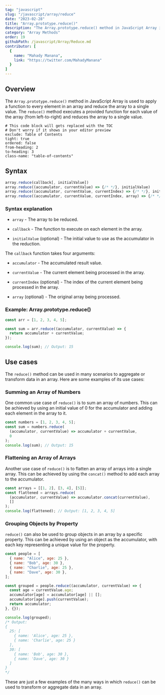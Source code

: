 ```yaml
---
tag: "javascript"
slug: "/javascript/array/reduce"
date: "2023-02-28"
title: "Array.prototype.reduce()"
description: "The Array.prototype.reduce() method in JavaScript Array is used to apply a function to every element in an array and reduce the array to a single value."
category: "Array Methods"
order: 19
githubPath: /javascript/Array/Reduce.md
contributor: [
  {
    name: "Mahady Manana",
    link: "https://twitter.com/MahadyManana"
  }
]
---
```


## Overview

The `Array.prototype.reduce()` method in JavaScript Array is used to apply a function to every element in an array and reduce the array to a single value. The `reduce()` method executes a provided function for each value of the array (from left-to-right) and reduces the array to a single value.


```toc
# This code block will gets replaced with the TOC
# Don't worry if it shows in your editor preview
exclude: Table of Contents
tight: true
ordered: false
from-heading: 2
to-heading: 3
class-name: "table-of-contents"
```

## Syntax

```javascript
array.reduce(callback[, initialValue])
array.reduce((accumulator, currentValue) => {/* */}, initialValue)
array.reduce((accumulator, currentValue, currentIndex) => {/* */}, initialValue)
array.reduce((accumulator, currentValue, currentIndex, array) => {/* */}, initialValue)
```

### Syntax explanation

- `array` - The array to be reduced.

- `callback` - The function to execute on each element in the array.

- `initialValue` (optional) - The initial value to use as the accumulator in the reduction.

The `callback` function takes four arguments:

- `accumulator` - The accumulated result value.

- `currentValue` - The current element being processed in the array.

- `currentIndex` (optional) - The index of the current element being processed in the array.

- `array` (optional) - The original array being processed.

### Example: Array.prototype.reduce()

```javascript
const arr = [1, 2, 3, 4, 5];

const sum = arr.reduce((accumulator, currentValue) => {
  return accumulator + currentValue;
});

console.log(sum); // Output: 15
```

## Use cases

The `reduce()` method can be used in many scenarios to aggregate or transform data in an array. Here are some examples of its use cases:

### Summing an Array of Numbers

One common use case of `reduce()` is to sum an array of numbers. This can be achieved by using an initial value of 0 for the accumulator and adding each element in the array to it.

```javascript
const numbers = [1, 2, 3, 4, 5];
const sum = numbers.reduce(
  (accumulator, currentValue) => accumulator + currentValue,
  0
);
console.log(sum); // Output: 15
```

### Flattening an Array of Arrays

Another use case of `reduce()` is to flatten an array of arrays into a single array. This can be achieved by using the `concat()` method to add each array to the accumulator.

```javascript
const arrays = [[1, 2], [3, 4], [5]];
const flattened = arrays.reduce(
  (accumulator, currentValue) => accumulator.concat(currentValue),
  []
);
console.log(flattened); // Output: [1, 2, 3, 4, 5]
```

### Grouping Objects by Property

`reduce()` can also be used to group objects in an array by a specific property. This can be achieved by using an object as the accumulator, with each key representing a unique value for the property.

```javascript
const people = [
  { name: "Alice", age: 25 },
  { name: "Bob", age: 30 },
  { name: "Charlie", age: 25 },
  { name: "Dave", age: 30 },
];

const grouped = people.reduce((accumulator, currentValue) => {
  const age = currentValue.age;
  accumulator[age] = accumulator[age] || [];
  accumulator[age].push(currentValue);
  return accumulator;
}, {});

console.log(grouped);
/* Output:
{
  25: [
    { name: 'Alice', age: 25 },
    { name: 'Charlie', age: 25 }
  ],
  30: [
    { name: 'Bob', age: 30 },
    { name: 'Dave', age: 30 }
  ]
}
*/
```

These are just a few examples of the many ways in which `reduce()` can be used to transform or aggregate data in an array.